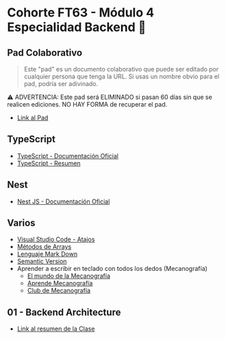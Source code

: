 # Cohorte FT63 - Módulo 4 Especialidad Backend 💾

## Pad Colaborativo

> Este "pad" es un documento colaborativo que puede ser editado por cualquier persona que tenga la URL. Si usas un nombre obvio para el pad, podría ser adivinado.

⚠️ ADVERTENCIA: Este pad será ELIMINADO si pasan 60 días sin que se realicen ediciones. NO HAY FORMA de recuperar el pad.

- [Link al Pad](https://pad.riseup.net/p/ft63-back)

## TypeScript

- [TypeScript - Documentación Oficial](https://www.typescriptlang.org/)
- [TypeScript - Resumen](./readmes/TypeScript.md)

## Nest

- [Nest JS - Documentación Oficial](https://nestjs.com/)

## Varios

- [Visual Studio Code - Atajos](./readmes/vsc-01.md)
- [Métodos de Arrays](./readmes/arrays-metodos.md)
- [Lenguaje Mark Down](./readmes/MarkDown.md)
- [Semantic Version](./readmes/SemanticVersion.md)
- Aprender a escribir en teclado con todos los dedos (Mecanografía)
  - [El mundo de la Mecanografía](https://www.edclub.com/es/library/el-mundo-de-la-mecanograf%C3%ADa)
  - [Aprende Mecanografía](https://www.mecanografia-online.com/)
  - [Club de Mecanografía](https://www-typingclub-com.translate.goog/?_x_tr_sl=en&_x_tr_tl=es&_x_tr_hl=es&_x_tr_pto=tc)

## 01 - Backend Architecture

- [Link al resumen de la Clase](./readmes/NestJS-01.md)
